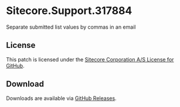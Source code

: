# Sitecore.Support.317884
Separate submitted list values by commas in an email

## License  
This patch is licensed under the [Sitecore Corporation A/S License for GitHub](https://github.com/sitecoresupport/Sitecore.Support.317884/blob/master/LICENSE).  

## Download  
Downloads are available via [GitHub Releases](https://github.com/sitecoresupport/Sitecore.Support.317884/releases).  
